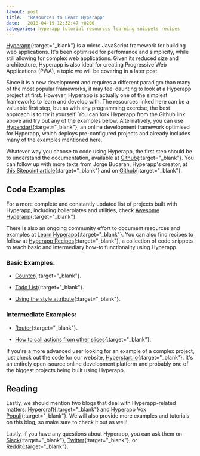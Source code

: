 ```yaml
---
layout: post
title:  "Resources to Learn Hyperapp"
date:   2018-04-19 12:32:47 +0200
categories: hyperapp tutorial resources learning snippets recipes
---
```

[Hyperapp](https://github.com/hyperapp/hyperapp){:target="_blank"} is a micro JavaScript framework for building web applications. It's been optimised for perfomance and simplicity, while still allowing for complex web applications. Given its reduced size and architecture, Hyperapp is also ideal for creating Progressive Web Applications (PWA), a topic we will be covering in a later post.

Since it is a new development and requires a different paradigm than many of the most popular frameworks, it may feel daunting to look at a Hyperapp project at first. However, Hyperapp is actually one of the simplest frameworks to learn and develop with. The resources linked here can be a valuable first step, but as with any programming exercise, the best approach is to try it yourself. You can fork Hyperapp from the Github link above and try out any of the examples below. Alternatively, you can use [Hyperstart](https://www.hyperstart.io/){:target="_blank"}, an online development framework optimised for Hyperapp, which deploys pre-configured projects and already includes many of the examples mentioned here.

Whatever way you choose to code using Hyperapp, the first step should be to understand the documentation, available at [Github](https://github.com/hyperapp/hyperapp/blob/master/README.md){:target="_blank"}. You can follow up with more texts from Jorge Bucaran, Hyperapp's creator, at [this Sitepoint article](https://www.sitepoint.com/hyperapp-1-kb-javascript-library/){:target="_blank"} and on [Github](https://gist.github.com/JorgeBucaran/8dc33b7947f3193eb2ea3d5700e27036){:target="_blank"}.

## Code Examples

For a more complete and constantly updated list of projects built with Hyperapp, including boilerplates and utilities, check [Awesome Hyperapp](https://github.com/hyperapp/awesome-hyperapp){:target="_blank"}.

There is also an ongoing community effort to document resources and examples at [Learn Hyperapp](https://github.com/LearnHyperapp){:target="_blank"}. You can also find recipes to follow at [Hyperapp Recipes](https://github.com/LearnHyperapp/hyperapp-recipes){:target="_blank"}, a collection of code snippets to teach basic and intermediary how-to functionality using Hyperapp.

### Basic Examples:

* [Counter](https://www.hyperstart.io/projects/NYAw2ak7y3R75uHzHWydyk5cViH3-ZB0sSq0VviHwE3PK){:target="_blank"}.

* [Todo List](https://www.hyperstart.io/projects/NYAw2ak7y3R75uHzHWydyk5cViH3-D1WPCuSI9lseef96){:target="_blank"}.

* [Using the style attribute](https://www.hyperstart.io/projects/NYAw2ak7y3R75uHzHWydyk5cViH3-x6HI0o8Q2jYAZvK8){:target="_blank"}.

### Intermediate Examples:

* [Router](https://www.hyperstart.io/projects/NYAw2ak7y3R75uHzHWydyk5cViH3-mXXHQq4S06S2Uo7u){:target="_blank"}.

* [How to call actions from other slices](https://www.hyperstart.io/projects/NYAw2ak7y3R75uHzHWydyk5cViH3-SCMgWopKZGsi3Sm6){:target="_blank"}.

If you're a more advanced user looking for an example of a complex project, just check out the code for our website, [Hyperstart.io](https://github.com/hyperstart/hyperstart.io){:target="_blank"}. It's an entirely open-source online development platform and probably one of the biggest projects being built using Hyperapp.

## Reading

Lastly, we should mention two blogs that deal with Hyperapp-related matters: [Hypercraft](https://zaceno.github.io/hypercraft/){:target="_blank"} and [Hyperapp Vox Populi](https://medium.com/hyperapp){:target="_blank"}. We will also provide more examples and tutorials on this blog, so make sure to check it out as well!

Lastly, if you have any questions about Hyperapp, you can ask them on [Slack](https://hyperapp.slack.com/messages){:target="_blank"}, [Twitter](https://github.com/HyperappJS){:target="_blank"}, or [Reddit](https://www.reddit.com/r/hyperapp){:target="_blank"}.
